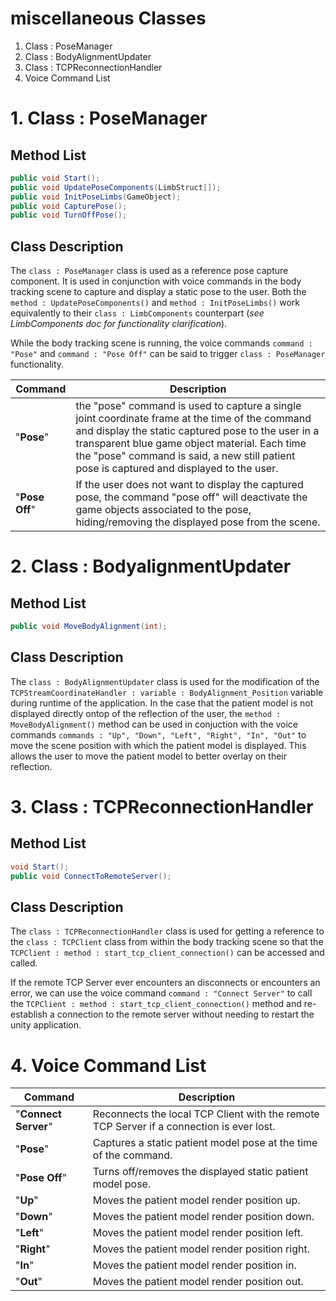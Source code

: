 # miscellaneous Classes  

1. Class : PoseManager  
2. Class : BodyAlignmentUpdater  
3. Class : TCPReconnectionHandler  
4. Voice Command List  

# 1. Class : PoseManager  

## Method List  

```C#
public void Start();
public void UpdatePoseComponents(LimbStruct[]);
public void InitPoseLimbs(GameObject);
public void CapturePose();
public void TurnOffPose();
```  

## Class Description  

The `class : PoseManager` class is used as a reference pose capture component. It is used in conjunction with voice commands in the body tracking scene to capture and display a static pose to the user. Both the `method : UpdatePoseComponents()` and `method : InitPoseLimbs()` work equivalently to their `class : LimbComponents` counterpart (*see LimbComponents doc for functionality clarification*).  

While the body tracking scene is running, the voice commands `command : "Pose"` and `command : "Pose Off"` can be said to trigger `class : PoseManager` functionality.  

|Command|Description|
|-------|-----------|
|"**Pose**"|the "pose" command is used to capture a single joint coordinate frame at the time of the command and display the static captured pose to the user in a transparent blue game object material. Each time the "pose" command is said, a new still patient pose is captured and displayed to the user.|
|"**Pose Off**"|If the user does not want to display the captured pose, the command "pose off" will deactivate the game objects associated to the pose, hiding/removing the displayed pose from the scene.|  

# 2. Class : BodyalignmentUpdater  

## Method List  

```C#
public void MoveBodyAlignment(int);
```  

## Class Description  

The `class : BodyAlignmentUpdater` class is used for the modification of the `TCPStreamCoordinateHandler : variable : BodyAlignment_Position` variable during runtime of the application. In the case that the patient model is not displayed directly ontop of the reflection of the user, the `method : MoveBodyAlignment()` method can be used in conjuction with the voice commands `commands : "Up", "Down", "Left", "Right", "In", "Out"` to move the scene position with which the patient model is displayed. This allows the user to move the patient model to better overlay on their reflection.  

# 3. Class : TCPReconnectionHandler  

## Method List  

```C#
void Start();
public void ConnectToRemoteServer();
```  

## Class Description  

The `class : TCPReconnectionHandler` class is used for getting a reference to the `class : TCPClient` class from within the body tracking scene so that the `TCPClient : method : start_tcp_client_connection()` can be accessed and called.  

If the remote TCP Server ever encounters an disconnects or encounters an error, we can use the voice command `command : "Connect Server"` to call the `TCPClient : method : start_tcp_client_connection()` method and re-establish a connection to the remote server without needing to restart the unity application.  

# 4. Voice Command List  

|Command|Description|
|-------|-----------|
|"**Connect Server**"|Reconnects the local TCP Client with the remote TCP Server if a connection is ever lost.|
|"**Pose**"|Captures a static patient model pose at the time of the command.|
|"**Pose Off**"|Turns off/removes the displayed static patient model pose.|
|"**Up**"|Moves the patient model render position up.|
|"**Down**"|Moves the patient model render position down.|
|"**Left**"|Moves the patient model render position left.|
|"**Right**"|Moves the patient model render position right.|
|"**In**"|Moves the patient model render position in.|
|"**Out**"|Moves the patient model render position out.|
